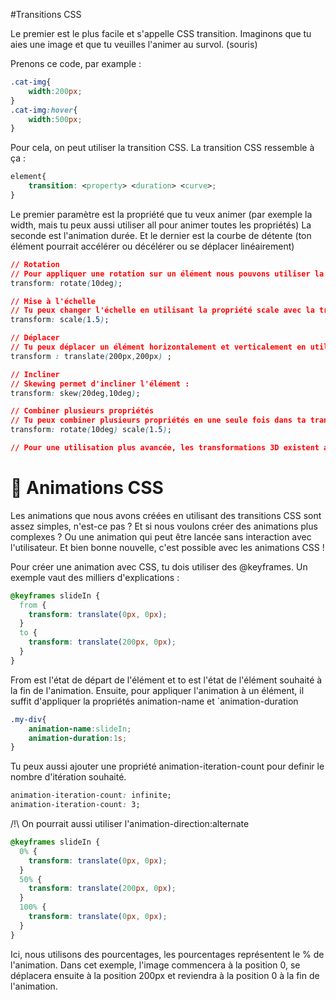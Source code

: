 #Transitions CSS

Le premier est le plus facile et s'appelle CSS transition.
Imaginons que tu aies une image et que tu veuilles l'animer au survol. (souris)

Prenons ce code, par example :
```css
.cat-img{
	width:200px;
}
.cat-img:hover{
	width:500px;
}
```
Pour cela, on peut utiliser la transition CSS. La transition CSS ressemble à ça :
```css
element{
	transition: <property> <duration> <curve>;
}
```
Le premier paramètre est la propriété que tu veux animer (par exemple la width, mais tu peux aussi utiliser all pour animer toutes les propriétés)
La seconde est l'animation durée.
Et le dernier est la courbe de détente (ton élément pourrait accélérer ou décélérer ou se déplacer linéairement)

```css
// Rotation
// Pour appliquer une rotation sur un élément nous pouvons utiliser la propriété rotate :
transform: rotate(10deg);

// Mise à l'échelle
// Tu peux changer l'échelle en utilisant la propriété scale avec la transformation css :
transform: scale(1.5);

// Déplacer
// Tu peux déplacer un élément horizontalement et verticalement en utilisant transform. Celle-ci est utile quand tu veux faire bouger tes éléments :
transform : translate(200px,200px) ;

// Incliner
// Skewing permet d'incliner l'élément :
transform: skew(20deg,10deg);

// Combiner plusieurs propriétés
// Tu peux combiner plusieurs propriétés en une seule fois dans ta transformation :
transform: rotate(10deg) scale(1.5);

// Pour une utilisation plus avancée, les transformations 3D existent aussi et peuvent permettre des animations plus complexes et esthétiques.
```
# 🐇 Animations CSS
Les animations que nous avons créées en utilisant des transitions CSS sont assez simples, n'est-ce pas ?
Et si nous voulons créer des animations plus complexes ? Ou une animation qui peut être lancée sans interaction avec l'utilisateur.
Et bien bonne nouvelle, c'est possible avec les animations CSS !

Pour créer une animation avec CSS, tu dois utiliser des @keyframes.
Un exemple vaut des milliers d'explications :
```css
@keyframes slideIn {
  from {
    transform: translate(0px, 0px);
  }
  to {
    transform: translate(200px, 0px);
  }
}
```
From est l'état de départ de l'élément et to est l'état de l'élément souhaité à la fin de l'animation.
Ensuite, pour appliquer l'animation à un élément, il suffit d'appliquer la propriétés animation-name et `animation-duration
```css
.my-div{
	animation-name:slideIn;
	animation-duration:1s;
}
```
Tu peux aussi ajouter une propriété animation-iteration-count pour definir le nombre d'itération souhaité.
```css
animation-iteration-count: infinite;
animation-iteration-count: 3;
```

/!\ On pourrait aussi utiliser l'animation-direction:alternate
```css
@keyframes slideIn {
  0% {
    transform: translate(0px, 0px);
  }
  50% {
    transform: translate(200px, 0px);
  }
  100% {
    transform: translate(0px, 0px);
  }
}
```
Ici, nous utilisons des pourcentages, les pourcentages représentent le % de l'animation.
Dans cet exemple, l'image commencera à la position 0, se déplacera ensuite à la position 200px et reviendra à la position 0 à la fin de l'animation.
